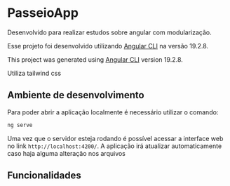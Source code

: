 # PasseioApp

<!-- ![Home](./public/home.png)

Baixe [aqui](./public/demo.mp4) um vídeo curto demonstrando a aplicação. -->

Desenvolvido para realizar estudos sobre angular com modularização.

Esse projeto foi desenvolvido utilizando [Angular CLI](https://github.com/angular/angular-cli) na versão 19.2.8.

This project was generated using [Angular CLI](https://github.com/angular/angular-cli) version 19.2.8.

Utiliza tailwind css

## Ambiente de desenvolvimento

Para poder abrir a aplicação localmente é necessário utilizar o comando: 

```bash
ng serve
```

Uma vez que o servidor esteja rodando é possível acessar a interface web no link `http://localhost:4200/`. A aplicação irá atualizar automaticamente caso haja alguma alteração nos arquivos

## Funcionalidades
